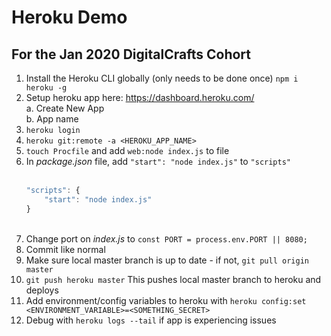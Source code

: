 # Heroku Demo
## For the Jan 2020 DigitalCrafts Cohort

1. Install the Heroku CLI globally (only needs to be done once) `npm i heroku -g`
2. Setup heroku app here: https://dashboard.heroku.com/
    <br />
    a. Create New App
    <br /> 
    b. App name
3. `heroku login`
4. `heroku git:remote -a <HEROKU_APP_NAME>`
5. `touch Procfile` and add ```web:node index.js``` to file
6. In *package.json* file, add ```"start": "node index.js"``` to ```"scripts"```
    <br />
    <br />
    ```JavaScript
    "scripts": {
        "start": "node index.js"
    }
    ```
    <br />
7. Change port on *index.js* to `const PORT = process.env.PORT || 8080;`
8. Commit like normal
9. Make sure local master branch is up to date - if not, `git pull origin master`
10. `git push heroku master` This pushes local master branch to heroku and deploys
11. Add environment/config variables to heroku with `heroku config:set <ENVIRONMENT_VARIABLE>=<SOMETHING_SECRET>`
11. Debug with `heroku logs --tail` if app is experiencing issues

